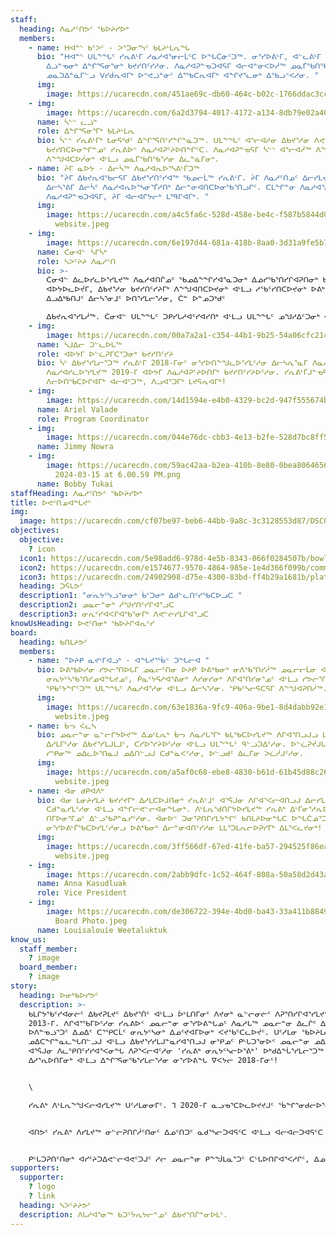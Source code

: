 ```yaml
---
staff:
  heading: ᐱᓇᓱᑦᑎᕗᑦ ᖃᐅᔨᓯᐅᒃ
  members:
    - name: ᕼᐊᓐᔅ ᑲᑦᐳᑦ - ᐳᕐᑐᓂᕐᓭᑦ ᑲᒪᔨᒻᒪᕆᖓ
      bio: "ᕼᐊᓐᔅ ᑌᒪᖕᖓᑦ ᓯᕆᕕᒻᒥ ᓱᓇᓱᐊᕐᓂᓕᒫᑦᑕ ᐅᖓᑖᓃᑦᑐᖅ. ᓂᕐᓯᐅᕕᒻᒥ, ᐊᓪᓚᕕᒻᒥ ᐅᕝᕙᓘᓐᓃᑦ ᐱᓇᓱᐊᕆᐊᕐᓯᒪᕕᐅᔪᓂ
        ᐃᓘᓐᓀᓂᒃ ᐃᖏᕐᕋᓂᕐᓂᒃ ᑲᔪᓯᑎᑦᓯᓱᓂ. ᐱᓇᓱᐊᕈᓐᓀᑐᐊᕋᒥ ᐊᓕᐊᓐᓂᐸᐅᓲᖅ ᓄᓇᒦᖃᑎᖃᕆᐊᒥᒃ ᐃᕐᓂᒥᓂᒃ,
        ᓄᓇᑐᐃᓐᓇᒥᓪᓗ ᐯᓯᑰᕆᐊᒥᒃ ᐅᕝᕙᓘᓐᓃᑦ ᐃᕐᖃᑕᕆᐊᒥᒃ ᐊᖏᔪᕐᓚᓂᒃ ᐃᖃᓗᑉᐸᓱᓂ. "
      img:
        image: https://ucarecdn.com/451ae69c-db60-464c-b02c-1766ddac3cc2/0EA40DDB-84B9-4A64-993E-7F9FA776F2E2.heic
    - img:
        image: https://ucarecdn.com/6a2d3794-4017-4172-a134-8db79e02a407/IMG_8691.JPG
      name: ᓵᓪᔅ ᓚᓘᓐ
      role: ᐃᖏᕐᕋᓂᕐᒥᒃ ᑲᒪᔨᒻᒪᕆ
      bio: ᓵᓪᔅ ᓯᕆᕕᒻᒥᒃ ᒪᓂᕋᒃᑯᑦ ᐃᖏᕐᕋᑎᑦᓯᖏᓐᓇᑐᖅ. ᑌᒪᖕᖓᑦ ᐊᕐᓕᐊᓱᓂ ᐃᑲᔪᕐᓱᓂ ᐱᕙᓪᓕᐊᓂᖏᓐᓄᑦ ᐊᒻᒪᓗ
        ᑲᔪᓯᑎᑕᐅᓂᖏᓐᓄᑦ ᓯᕆᕕᐅᑉ ᐱᓇᓱᐊᕈᑦᔨᐅᑎᖏᑦᑕ. ᐱᓇᓱᐊᕈᓐᓀᕋᒥ ᓵᓪᔅ ᐊᕐᓕᐊᓲᖅ ᐱᖕᖑᐊᓱᓂ ᒪᖏᑦᑕᒥ
        ᐱᖕᖑᐊᑕᐅᓲᓂᒃ ᐊᒻᒪᓗ ᓄᓇᒦᖃᑎᖃᕐᓱᓂ ᐃᓚᓐᓈᒥᓂᒃ.
    - name: ᔩᒥ ᓇᐅᔭ - ᐃᓕᓵᖅ ᐱᓇᓱᐊᕆᐅᕐᓴᕕᒻᒦᑐᖅ
      bio: "ᔩᒥ ᐃᑲᔪᕆᐊᖃᓕᕋᒥ ᐃᑲᔪᕐᓯᑎᑦᓯᐊᖅ ᖃᓄᓕᒫᖅ ᓯᕆᕕᒻᒥ. ᔩᒥ ᐱᓇᓱᑦᑎᓄᑦ ᐃᓕᓯᒪᔪᖅ 2019-ᒥ ᐃᓐᓇᓕᒻᒥ
        ᐃᓕᓴᕐᕕᒥ ᐃᓕᓵᑦ ᐱᓇᓱᐊᕆᐅᕐᓴᓂᕐᒦᓱᑎᒃ ᐃᓕᓐᓂᐊᑎᑕᐅᓂᖃᕐᑎᓗᒋᑦ. ᑕᒪᖏᓐᓂ ᐱᓇᓱᐊᕐᓱᓂ ᐊᒻᒪᓗ
        ᐱᓇᓱᐊᕈᓐᓀᑐᐊᕋᒥ, ᔩᒥ ᐊᓕᐊᒋᔭᓕᒃ ᒪᙯᒋᐊᒥᒃ. "
      img:
        image: https://ucarecdn.com/a4c5fa6c-528d-458e-be4c-f587b5844d0d/Joanassie
          website.jpeg
    - img:
        image: https://ucarecdn.com/6e197d44-681a-418b-8aa0-3d31a9fe5b7a/22C83CAF-EC46-4FD8-A4D4-E81384D0367C.jpeg
      name: ᑖᓂᐊᓪ ᓵᒥᓵᒃ
      role: ᓴᐳᑦᔨᔨ ᐱᓇᓱᑦᑎ
      bio: >-
        ᑖᓂᐊᓪ ᐃᓚᐅᓯᓚᐅᕐᓯᒪᔪᖅ ᐱᓇᓱᐊᑎᒌᓄᑦ ᖃᓄᐃᖕᖏᓯᐊᕐᓇᑐᓂᒃ ᐃᓅᓯᖃᕐᑎᓯᒋᐊᕈᑎᓂᒃ ᑲᔪᓯᑎᑦᓯᔨᐅᑦᓱᓂ
        ᐊᐅᔭᐅᓚᐅᔫᒥ, ᐃᑲᔪᕐᓱᓂ ᑲᔪᓯᑎᑦᓯᔨᒥᒃ ᐱᖕᖑᐊᑎᑕᐅᔪᓂᒃ ᐊᒻᒪᓗ ᓱᖃᑦᓯᑎᑕᐅᔪᓂᒃ ᐅᕕᒃᑲᖑᕐᐸᓕᐊᔪᓂᒃ.
        ᐃᓗᐃᒃᑲᑎᒍᑦ ᐃᓕᓴᕐᓂᒧᑦ ᐅᑎᕐᓯᒪᓕᕐᓱᓂ, ᑖᓐ ᐅᓐᓄᑐᒃᑯᑦ

        ᐃᑲᔪᕆᐊᕐᓯᒪᓲᖅ. ᑖᓂᐊᓪ ᑌᒪᖕᖓᑦ ᑐᑭᓯᒐᓱᐊᑦᓯᐊᓯᑎᒃ ᐊᒻᒪᓗ ᑌᒪᖕᖓᑦ ᓄᖑᓱᐃᑦᑐᓂᒃ ᐊᐱᕐᓲᑎᖃᕐᓱᓂ! 
    - img:
        image: https://ucarecdn.com/00a7a2a1-c354-44b1-9b25-54a06cfc214e/IMG_8355.jpg
      name: ᓵᒧᐃᓕ ᑐᓪᓚᐅᒐᖅ
      role: ᐊᐅᔭᒥ ᐅᓪᓛᕈᒥᑕᕐᑐᓂᒃ ᑲᔪᓯᑎᑦᓯᔨ
      bio: ᓵᒻ ᐃᑲᔪᕐᓯᒪᓕᕐᑐᖅ ᓯᕆᕕᒻᒥ 2018-ᒥᓂᑦ ᓂᕐᓯᐅᑎᖕᖑᓚᐅᕐᓯᒪᑦᓱᓂ ᐃᓕᓴᕇᕐᓇᒥ ᐱᓇᓱᐊᕆᐊᖃᑦᑕᑎᓪᓗᒋᑦ ᐃᓕᓵᑦ.
        ᐱᓇᓱᐊᓯᓚᐅᕐᓯᒪᔪᖅ 2019-ᒥ ᐊᐅᔭᒥ ᐱᓇᓱᐊᕈᑦᔨᐅᑎᒥᒃ ᑲᔪᓯᑎᑦᓯᔨᐅᑦᓱᓂ. ᓯᕆᕕᒻᒦᒍᓐᓀᕋᒥ ᑎᒥᒥᒍᑦ
        ᐱᓕᐅᑎᖃᑕᐅᒋᐊᒥᒃ ᐊᓕᐊᑦᑐᖅ, ᐱᓗᐊᕐᑐᒥᒃ ᒪᔪᕋᕆᐊᒥᒃ!
    - img:
        image: https://ucarecdn.com/14d1594e-e4b0-4329-bc2d-947f555674b6/IMG_0456.jpeg
      name: Ariel Valade
      role: Program Coordinator
    - img:
        image: https://ucarecdn.com/044e76dc-cbb3-4e13-b2fe-528d7bc8ff54/IMG_9724.jpeg
      name: Jimmy Nowra
    - img:
        image: https://ucarecdn.com/59ac42aa-b2ea-410b-8e80-0bea8064656b/Screenshot
          2024-03-15 at 6.00.59 PM.png
      name: Bobby Tukai
staffHeading: ᐱᓇᓱᑦᑎᕗᑦ ᖃᐅᔨᓯᐅᒃ
title: ᐅᕙᑦᑎᓄᐊᖓᔪᑦ
img:
  image: https://ucarecdn.com/cf07be97-beb6-44bb-9a8c-3c3128553d87/DSC02628.jpeg
objectives:
  objective:
    ? icon
  icon1: https://ucarecdn.com/5e98add6-978d-4e5b-8343-066f0284507b/bowl.svg
  icon2: https://ucarecdn.com/e1574677-9570-4864-985e-1e4d366f099b/community.svg
  icon3: https://ucarecdn.com/24902908-d75e-4300-83bd-ff4b29a1681b/plate.svg
  heading: ᑐᕌᒐᕗᑦ
  description1: "ᓂᕆᔭᑦᓭᓘᕐᓂᓂᒃ ᑳᑦᑐᓂᒃ ᐃᑯᓪᓚᑎᑦᓯᖃᑕᐅᓗᑕ "
  description2: ᓄᓇᓕᓐᓂᒃ ᓲᖑᓯᑎᑦᓯᒋᐊᕐᓗᑕ
  description3: ᓂᕆᑦᓯᐊᐸᒋᐊᖃᕐᓂᒥᒃ ᐱᕙᓪᓖᓯᒪᒋᐊᕐᓗᑕ
knowUsHeading: ᐅᕙᑦᑎᓂᒃ ᖃᐅᔨᒋᐊᕆᑦᓯ
board:
  heading: ᑲᑎᒪᔨᕗᑦ
  members:
    - name: "ᐅᔨᑭ ᓇᔪᒻᒥᐊᓗᒃ - ᐊᖓᔪᕐᖄᑉ ᑐᖓᓕᐊ "
      bio: ᐅᕕᒃᑲᐅᓱᓂ ᓯᕗᓕᕐᑎᐅᒐᒥ ᓄᓇᓕᑦᑎᓂ ᐅᔨᑭ ᐅᕕᒃᑲᓂᒃ ᓂᐱᖃᕐᑎᓯᓲᖅ ᓄᓇᓕᓕᒫᓂ ᐊᒻᒪᓗ ᓇᓂᓕᒫᖅ ᑲᑎᒪᓂᕐᓂ
        ᓂᕆᔭᑦᓴᖃᕐᑎᓯᓄᐊᖓᔪᓄᑦ, ᑮᓇᑦᔭᕋᓱᐊᕐᕕᓂᒃ ᐱᓯᓂᓯᓂᒃ ᐱᒋᐊᕐᑎᓯᓂᕐᓄᑦ ᐊᒻᒪᓗ ᓯᕗᓕᕐᑎᐅᓂᕐᓄᑦ. ᐅᔨᑭ
        ᕿᑲᑦᔭᖏᑦᑐᖅ ᑌᒪᖕᖓᑦ ᐱᓇᓱᐊᕐᓱᓂ ᐊᒻᒪᓗ ᐃᓕᓴᕐᓱᓂ. ᕿᑲᑦᓴᓕᕋᑕᕋᒥ ᐱᖕᖑᐊᕈᑎᓲᖅ.
      img:
        image: https://ucarecdn.com/63e1836a-9fc9-406a-9be1-8d4dabb92e14/Caroline
          website.jpeg
    - name: ᑳᓓ ᐹᓚᓴ
      bio: ᓄᓇᓕᓐᓂ ᓇᓪᓕᒋᔭᐅᔪᖅ ᐃᓄᒻᒪᕆᒃ ᑳᓓ ᐱᓇᓱᒐᕐᒥᒃ ᑲᒪᖃᑕᐅᓯᒪᔪᖅ ᐱᒋᐊᕐᑎᓗᒍᓗ ᒪᓂᔨᓯᒪᑦᓱᓂ ᐃᑲᔪᕐᓯᒪᓂᕐᒥᓂᒃ
        ᐃᓱᒪᒥᑦᓱᓂ ᐃᑲᔪᕐᓯᒪᒍᒪᒧᑦ, ᑕᓯᐅᕐᓯᔨᐅᑦᓱᓂ ᐊᒻᒪᓗ ᑌᒪᖕᖓᑦ ᑫᓪᓗᑐᐃᑦᓱᓂ. ᐅᓪᓛᕈᔫᒍᒐᒥ ᑳᓓ ᒪᑭᓲᖅ
        ᓯᕿᓂᖅ ᓄᐃᓚᐅᕐᑎᓇᒍ ᓄᐃᑎᓪᓗᒍ ᑕᑯᓐᓇᐸᑦᓱᓂ, ᐅᓪᓗᑯᑦ ᐃᓚᒥᓂ ᐳᓛᓲᒍᑦᓱᓂ.
      img:
        image: https://ucarecdn.com/a5af0c68-ebe8-4830-b61d-61b45d88c261/Jessica
          website.jpeg
    - name: ᐋᓂ ᑯᑭᐊᐱᒃ
      bio: ᐋᓂ ᒪᓂᔨᓯᒪᔨ ᑲᔪᓯᔪᒥᒃ ᐃᓱᒪᑕᐅᒍᑎᓂᒃ ᓯᕆᕕᒻᒧᑦ ᐊᕐᕌᒍᓂ ᐱᒋᐊᕐᐸᓕᐊᑎᓗᒍ ᐃᓕᓯᒪᑦᓱᓂ ᐱᑦᓯᐊᕈᓐᓇᓯᕙᓪᓕᐊᓂᖓᓂᒃ
        ᑕᑯᓐᓇᓯᒪᑦᓱᓂ ᐊᒻᒪᓗ ᐊᖏᓕᕙᓪᓕᐊᓂᖓᓂᒃ. ᐱᒻᒪᕆᖁᑎᒋᔭᐅᓯᒪᔪᖅ ᓯᕆᕕᒃ ᐃᒻᒥᓂᕐᓱᕆᐅᕐᐸᓕᐊᑎᓗᒍ ᐊᒻᒪᓗ
        ᑎᒥᐅᓂᕐᒥᓄᑦ ᐃᓪᓗᖃᕈᓐᓇᓯᑦᓱᓂ. ᐋᓂᐅᑉ ᑐᓂᕐᕈᑎᒋᓯᒪᔭᖏᑦ ᑲᑎᒪᔨᐅᓂᖓᑕ ᐅᖓᑖᓅᕐᑐᑦ,
        ᓂᕐᓯᐅᕕᒻᒦᖃᑕᐅᓯᒪᑦᓱᓂᓗ ᐅᕕᒃᑲᓂᒃ ᐃᓕᓐᓂᐊᑎᑦᓯᓱᓂ ᒪᒪᕐᑐᒪᕆᓕᐅᕈᓯᒥᒃ ᐃᒪᕐᐸᓚᔪᓂᒃ!
      img:
        image: https://ucarecdn.com/3ff566df-67ed-41fe-ba57-294525f86eae/Annie
          website.jpeg
    - img:
        image: https://ucarecdn.com/2abb9dfc-1c52-464f-808a-50a58d2d43ad/03C6F2DC-CE62-417D-8D47-0770FE2FDFD3.jpeg
      name: Anna Kasudluak
      role: Vice President
    - img:
        image: https://ucarecdn.com/de306722-394e-4bd0-ba43-33a411b8849d/Louisalouie
          Board Photo.jpeg
      name: Louisalouie Weetaluktuk
know_us:
  staff_member:
    ? image
  board_member:
    ? image
story:
  heading: ᐅᓂᒃᑲᐅᓯᕗᑦ
  description: >-
    ᑲᒪᒋᔭᖃᑦᓯᐊᓂᓖᑦ ᐃᑲᔪᕈᒪᔪᑦ ᐃᑲᔪᕐᑏᑦ ᐊᒻᒪᓗ ᐆᒻᒪᑎᒥᓂᑦ ᐱᔪᓂᒃ ᓇᓪᓕᓂᓖᑦ ᐱᕈᕐᑎᓯᒋᐊᕐᓯᒪᔪᑦ ᓯᕆᕕᒻᒥᒃ
    2013-ᒥ. ᐱᒋᐊᕐᖃᒥᐅᑦᓱᓂ ᓯᕆᕕᐅᑉ ᓄᓇᓕᓐᓂ ᓂᕐᓯᐅᕕᖓᓄᑦ ᐱᓇᓱᒐᖅ ᓄᓇᓕᓐᓂ ᐃᓚᒌᑦ ᐃᓪᓗᖁᑎᖓᓃᑦᑎᓗᒍ;
    ᐅᐱᓐᓀᓘᕐᑐᑦ ᐃᓄᐃᑦ ᑕᕐᕿᑕᒫᑦ ᓂᕆᔭᑦᓴᓂᒃ ᐃᓄᑦᔪᐊᒥᐅᓂᒃ ᐸᔪᖃᑦᑕᓚᐅᔫᑦ. ᑌᑦᓱᒪᓂ ᖃᐅᔨᒪᓇᓕᓚᐅᕐᓯᒪᔪᑦ
    ᓄᐃᑕᖏᓐᓇᓚᖓᑎᓪᓗᒍ ᐊᒻᒪᓗ ᐃᑲᔪᕐᓯᓯᒪᒍᓐᓇᓯᐊᕐᑎᓗᒍ ᓂᕿᓄᑦ ᑭᒡᒐᑐᕐᓂᐅᑉ ᓄᓇᓕᓐᓂ ᓄᐃᑕᒋᐊᖃᓕᕐᓂᖓ. ᑕᒐ 5-ᓂ
    ᐊᕐᕌᒍᓂ ᐱᓚᕿᑎᑦᓯᓯᐊᕐᐸᓂᖓ ᐱᕈᕐᐸᓕᐊᑦᓱᓂ 'ᓯᕆᕕᒃ ᓂᕆᔭᑦᓴᓕᐅᕐᕕᒃ' ᐅᒃᑯᐃᖔᕐᓯᒪᓕᕐᑐᖅ ᓇᒻᒥᓂᕐᒥᓂᒃ
    ᐃᓱᕐᕆᐅᑎᒥᓂᒃ ᐊᒻᒪᓗ ᐃᖏᕐᕋᓂᖃᕐᓯᒪᓕᕐᓱᓂ ᓂᕐᓯᐅᕕᖓ ᐁᐸᔭᓕ 2018-ᒥᓂᑦ!


    \

    ᓯᕆᕕᒃ ᐱᒻᒪᕆᖕᖑᐸᓕᐊᓯᒪᔪᖅ ᑌᑦᓱᒪᓂᓂᒥᑦ. ᒣ 2020-ᒥ ᓇᓗᓀᕐᑕᐅᓚᐅᔪᔪᒍᑦ ᖄᖏᕐᓂᑯᓕᐅᕐᑎᐅᒐᑕ ᑎᒥᖕᖑᓱᑕ. ᐊᑎᖃᕈᓐᓀᑎᓯᒪᔭᕗᑦ 'ᓲᑉᐸᑐᕆᐊᕐᑐᕕᒻᒥᒃ' ᑐᑭᓯᓇᕐᓂᓴᐅᓯᑎᓗᒍ ᐱᓇᓱᐊᕐᐸᑕᑦᑕ ᐱᒻᒪᕆᐅᓂᕐᓴᖑᕐᓯᒪᓕᕐᓂᖏᑦ ᐱᑦᔪᑎᒋᑦᓱᒋᑦ. ᐃᖏᕐᕋᑎᑦᓱᒍ ᓂᕆᔭᑦᓴᓕᐅᕐᕕᐅᑎᑦᓱᒍ ᒪᓂᔨᒍᓐᓇᐸᓕᕐᑐᒍᑦ ᐅᓄᕐᓂᓴᓂᒃ ᑭᒡᒐᑐᕈᑎᓂᒃ ᐊᒻᒪᓗ ᐊᓯᒐᓴᖏᓐᓂᒃ ᐱᒍᑦᔨᕕᐅᑎᕙᓕᕐᓱᒍ, ᓄᓇᓕᑦᑎᓂ ᓇᓂᕙᑦᓱᒋᑦ ᑲᔪᓯᑎᑕᐅᑦᓯᐊᕈᓐᓇᑐᑦ ᐱᓀᓗᑕᐅᑉ ᐋᕐᕿᐅᑎᑦᓴᖏᓐᓂᒃ ᓂᕆᔭᑦᓭᓘᕐᓂᒧᑦ ᓄᓇᓕᑦᑎᓂ.


    ᐊᑎᕗᑦ ᓯᕆᕕᒃ ᐱᓯᒪᔪᖅ ᓂᓪᓕᕈᑎᒋᓲᑦᑎᓂᑦ ᐃᓄᑦᑎᑐᑦ ᓇᑯᕐᓴᓕᑐᐊᕋᑦᑕ ᐊᒻᒪᓗ ᐊᓕᐊᓕᑐᐊᕋᑦᑕ ᓂᕆᖃᑎᒌᓯᒐᑦᑕ.


    ᑭᒡᒐᑐᕈᑎᑦᑎᓂᒃ ᐊᓯᑦᔨᑐᐃᕙᓪᓕᐊᕙᑦᑐᒍᑦ ᓱᓕ ᓄᓇᓕᓐᓂ ᑭᖕᖒᒪᓇᕐᑐᑦ ᑕᒡᒐᐅᑎᒋᐊᕐᐸᓱᒋᑦ, ᐃᓄᑦᔪᐊᖅ ᐊᖏᓕᕙᓪᓕᐊᒪᑦ ᐊᒻᒪᓗ ᐊᓯᑦᔨᐸᓪᓕᐊᓱᓂ ᑌᒣᓐᓂᖓᓂᒃ ᒪᓕᑐᐃᓐᓇᓚᖓᑦᓱᑕ. ᑐᓂᕐᕈᓯᕕᒋᑦᓱᒍ ᐃᓄᐃᑦ ᓂᕿᑎᒍᑦ ᐱᐅᓯᑐᖃᖓ ᑖᑦᓱᒥᖓᓗ ᐅᐃᒪᓇᕐᑑᑎᑦᓯᓱᑕ ᑭᖕᖒᒪᒋᔭᕐᑎᒍᑦ ᐊᒻᒪᓗ ᖁᕕᐊᓲᑎᒋᕙᑦᓱᒍ ᐃᓗᒡᒍᓯᕗᑦ ᐊᒻᒪᓗ ᓄᓇᓕᕗᑦ.
supporters:
  supporter:
    ? logo
    ? link
  heading: ᓴᐳᑦᔨᔨᕗᑦ
  description: ᐱᒐᓱᐊᕐᓂᖅ ᑲᑐᑦᔮᕆᔭᓕᓐᓄᑦ ᐃᑲᔪᕐᑎᒌᓐᓂᐅᒪᑦ.
---
```

